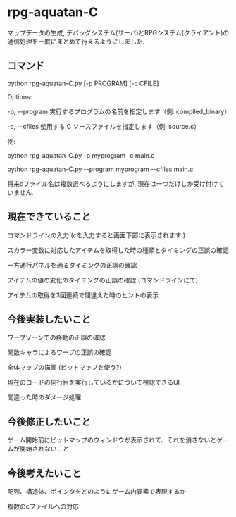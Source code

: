 # rpg-aquatan-C

マップデータの生成, デバッグシステム(サーバ)とRPGシステム(クライアント)の通信処理を一度にまとめて行えるようにしました.

## コマンド
python rpg-aquatan-C.py [-p PROGRAM] [-c CFILE]

Options:

  -p, --program    実行するプログラムの名前を指定します（例: compiled_binary）
  
  -c, --cfiles     使用する C ソースファイルを指定します（例: source.c）

例:

  python rpg-aquatan-C.py -p myprogram -c main.c
  
  python rpg-aquatan-C.py --program myprogram --cfiles main.c

将来cファイル名は複数選べるようにしますが, 現在は一つだけしか受け付けていません.

## 現在できていること
コマンドラインの入力 (cを入力すると画面下部に表示されます.)

スカラー変数に対応したアイテムを取得した時の種類とタイミングの正誤の確認

一方通行パネルを通るタイミングの正誤の確認

アイテムの値の変化のタイミングの正誤の確認 (コマンドラインにて)

アイテムの取得を3回連続で間違えた時のヒントの表示

## 今後実装したいこと
ワープゾーンでの移動の正誤の確認

関数キャラによるワープの正誤の確認

全体マップの描画 (ビットマップを使う?)

現在のコードの何行目を実行しているかについて視認できるUI

間違った時のダメージ処理

## 今後修正したいこと
ゲーム開始前にビットマップのウィンドウが表示されて、それを消さないとゲームが開始されないこと

## 今後考えたいこと
配列、構造体、ポインタをどのようにゲーム内要素で表現するか

複数のcファイルへの対応

